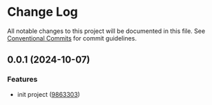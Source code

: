 # Change Log

All notable changes to this project will be documented in this file.
See [Conventional Commits](https://conventionalcommits.org) for commit guidelines.

## 0.0.1 (2024-10-07)


### Features

* init project ([9863303](https://github.com/wangkaiwd/monitor-fe/commit/9863303cdce51c1338bada6e9aa734d5e1dafa69))
